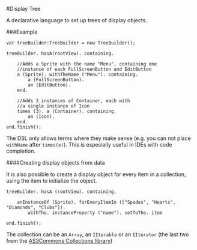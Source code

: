 #Display Tree

A declarative language to set up trees of display objects.

###Example

    var treeBuilder:TreeBuilder = new TreeBuilder();

    treeBuilder. hasA(rootView). containing.

    	//Adds a Sprite with the name "Menu", containing one
    	//instance of each FullScreenButton and EditButton
    	a (Sprite). withTheName ("Menu"). containing.
    		a (FullScreenButton).
    		an (EditButton).
    	end.

    	//Adds 3 instances of Container, each with
    	//a single instance of Icon
    	times (3). a (Container). containing.
    		an (Icon).
    	end.
    end.finish();

The DSL only allows terms where they make sense (e.g. you can not place
`withName` after `times(x)`). This is especially useful in IDEs with
code completion.


####Creating display objects from data

It is also possible to create a display object for every item in a collection, using
the item to initialize the object.

    treeBuilder. hasA (rootView). containing.

	    anInstanceOf (Sprite). forEveryItemIn (["Spades", "Hearts", "Diamonds", "Clubs"]).
		    withThe. instanceProperty ("name"). setToThe. item

    end.finish();

The collection can be an `Array`, an `IIterable` or an `IIterator` (the last two from the
[AS3Commons Collections library](http://www.as3commons.org/as3-commons-collections/index.html "AS3Commons Collections"))


